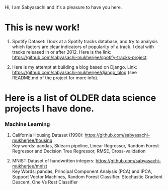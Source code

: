 Hi, I am Sabyasachi and it's a pleasure to have you here. 

# This is new work! 

1. Spotify Dataset: I look at a Spotify tracks database, and try to analysis which factors are clear indicators of popularity of a track. 
I deal with tracks released in or after 2012. Here is the link: https://github.com/sabyasachi-mukherjee/spotify-tracks-project.

2. Here is my attempt at building a blog based on Django. Link: https://github.com/sabyasachi-mukherjee/django_blog (see README.md of the project for more info).



# Here is a list of OLDER data science projects I have done.  


### Machine Learning
1. California Housing Dataset (1990): https://github.com/sabyasachi-mukherjee/housing  
   Key words: pandas, Sklearn pipeline, Linear Regressor, Random Forest Regressor and Decision Tree Regressor, RMSE, Cross-validation


2. MNIST Dataset of handwritten integers: https://github.com/sabyasachi-mukherjee/mnist  
   Key Words: pandas, Principal Component Analysis (PCA) and IPCA, Support Vector Machines, Random Forest Classifier. Stochastic Gradient Descent, 
   One Vs Rest Classifier








<!---
sabyasachi-mukherjee/sabyasachi-mukherjee is a ✨ special ✨ repository because its `README.md` (this file) appears on your GitHub profile.
You can click the Preview link to take a look at your changes.
--->
